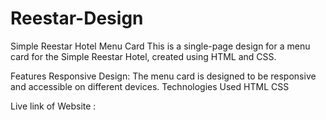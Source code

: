 # Reestar-Design

Simple Reestar Hotel Menu Card
This is a single-page design for a menu card for the Simple Reestar Hotel, created using HTML and CSS.

Features
Responsive Design: The menu card is designed to be responsive and accessible on different devices.
Technologies Used
HTML
CSS

Live link of Website : 
